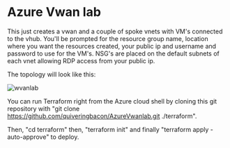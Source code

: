 # Azure Vwan lab

This just creates a vwan and a couple of spoke vnets with VM's connected to the vhub. You'll be prompted for the resource group name, location where you want the resources created, your public ip and username and password to use for the VM's. NSG's are placed on the default subnets of each vnet allowing RDP access from your public ip.

The topology will look like this:

![wvanlab](https://user-images.githubusercontent.com/128983862/231876978-baf5a181-063b-47ce-b437-1e15e2f25bc1.png)

You can run Terraform right from the Azure cloud shell by cloning this git repository with "git clone https://github.com/quiveringbacon/AzureVwanlab.git ./terraform".

Then, "cd terraform" then, "terraform init" and finally "terraform apply -auto-approve" to deploy.
